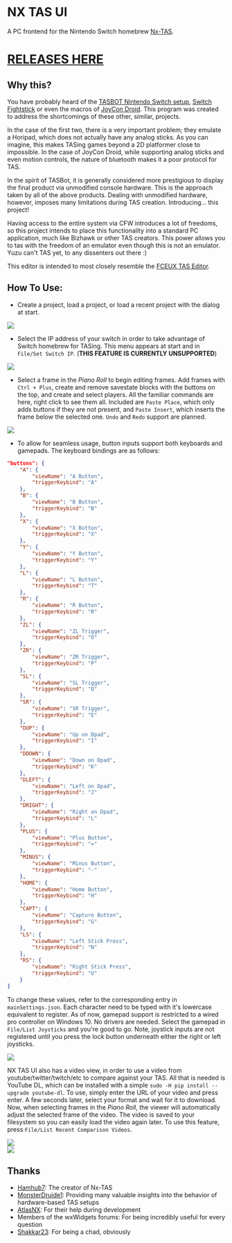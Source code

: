# NX TAS UI
A PC frontend for the Nintendo Switch homebrew [Nx-TAS](https://github.com/hamhub7/nx-TAS).

# [RELEASES HERE](https://github.com/TheGreatRambler/NX-TAS-UI/releases)

## Why this?
You have probably heard of the [TASBOT Nintendo Switch setup](https://www.youtube.com/watch?v=VXRL7dUVT-M), [Switch Fightstick](https://github.com/shinyquagsire23/Switch-Fightstick) or even the macros of [JoyCon Droid](https://play.google.com/store/apps/details?id=com.rdapps.gamepad&hl=en_US). This program was created to address the shortcomings of these other, similar, projects.

In the case of the first two, there is a very important problem; they emulate a Horipad, which does not actually have any analog sticks. As you can imagine, this makes TASing games beyond a 2D platformer close to impossible. In the case of JoyCon Droid, while supporting analog sticks and even motion controls, the nature of bluetooth makes it a poor protocol for TAS.

In the spirit of TASBot, it is generally considered more prestigious to display the final product via unmodified console hardware. This is the approach taken by all of the above products. Dealing with unmodified hardware, however, imposes many limitations during TAS creation. Introducing... this project!

Having access to the entire system via CFW introduces a lot of freedoms, so this project intends to place this functionality into a standard PC application, much like Bizhawk or other TAS creators. This power allows you to tas with the freedom of an emulator even though this is not an emulator. Yuzu can't TAS yet, to any dissenters out there :)

This editor is intended to most closely resemble the [FCEUX TAS Editor](http://www.fceux.com/web/help/taseditor/).

## How To Use:
* Create a project, load a project, or load a recent project with the dialog at start.

<div align=”center”><img src="screenshots/loadproject.png"></div> 

* Select the IP address of your switch in order to take advantage of Switch homebrew for TASing. This menu appears at start and in `File/Set Switch IP`. (**THIS FEATURE IS CURRENTLY UNSUPPORTED**)

<div align=”center”><img src="screenshots/selectip.png"></div>

* Select a frame in the *Piano Roll* to begin editing frames. Add frames with `Ctrl + Plus`, create and remove savestate blocks with the buttons on the top, and create and select players. All the familiar commands are here, right click to see them all. Included are `Paste Place`, which only adds buttons if they are not present, and `Paste Insert`, which inserts the frame below the selected one. `Undo` and `Redo` support are planned.

<div align=”center”><img src="screenshots/pianoroll.png"></div>

* To allow for seamless usage, button inputs support both keyboards and gamepads. The keyboard bindings are as follows:
```json
"buttons": {
	"A": {
		"viewName": "A Button",
		"triggerKeybind": "A"
	},
	"B": {
		"viewName": "B Button",
		"triggerKeybind": "B"
	},
	"X": {
		"viewName": "X Button",
		"triggerKeybind": "X"
	},
	"Y": {
		"viewName": "Y Button",
		"triggerKeybind": "Y"
	},
	"L": {
		"viewName": "L Button",
		"triggerKeybind": "T"
	},
	"R": {
		"viewName": "R Button",
		"triggerKeybind": "R"
	},
	"ZL": {
		"viewName": "ZL Trigger",
		"triggerKeybind": "O"
	},
	"ZR": {
		"viewName": "ZR Trigger",
		"triggerKeybind": "P"
	},
	"SL": {
		"viewName": "SL Trigger",
		"triggerKeybind": "Q"
	},
	"SR": {
		"viewName": "SR Trigger",
		"triggerKeybind": "E"
	},
	"DUP": {
		"viewName": "Up on Dpad",
		"triggerKeybind": "I"
	},
	"DDOWN": {
		"viewName": "Down on Dpad",
		"triggerKeybind": "K"
	},
	"DLEFT": {
		"viewName": "Left on Dpad",
		"triggerKeybind": "J"
	},
	"DRIGHT": {
		"viewName": "Right on Dpad",
		"triggerKeybind": "L"
	},
	"PLUS": {
		"viewName": "Plus Button",
		"triggerKeybind": "="
	},
	"MINUS": {
		"viewName": "Minus Button",
		"triggerKeybind": "-"
	},
	"HOME": {
		"viewName": "Home Button",
		"triggerKeybind": "H"
	},
	"CAPT": {
		"viewName": "Capture Button",
		"triggerKeybind": "G"
	},
	"LS": {
		"viewName": "Left Stick Press",
		"triggerKeybind": "N"
	},
	"RS": {
		"viewName": "Right Stick Press",
		"triggerKeybind": "U"
	}
}
```
To change these values, refer to the corresponding entry in `mainSettings.json`. Each character need to be typed with it's lowercase equivalent to register. As of now, gamepad support is restricted to a wired pro controller on Windows 10. No drivers are needed. Select the gamepad in `File/List Joysticks` and you're good to go. Note, joystick inputs are not registered until you press the lock button underneath either the right or left joysticks.

<div align=”center”><img src="screenshots/buttonandjoysticks.png"></div>

NX TAS UI also has a video view, in order to use a video from youtube/twitter/twitch/etc to compare against your TAS. All that is needed is YouTube DL, which can be installed with a simple `sudo -H pip install --upgrade youtube-dl`. To use, simply enter the URL of your video and press enter. A few seconds later, select your format and wait for it to download. Now, when selecting frames in the *Piano Roll*, the viewer will automatically adjust the selected frame of the video. The video is saved to your filesystem so you can easily load the video again later. To use this feature, press `File/List Recent Comparison Videos`.

<div align=”center”><img src="screenshots/videocomparisonviewerwithlist.png"></div>
<div align=”center”><img src="screenshots/videocomparisonviewer.png"></div>

## Thanks
- [Hamhub7](https://github.com/hamhub7): The creator of Nx-TAS
- [MonsterDruide1](https://github.com/MonsterDruide1): Providing many valuable insights into the behavior of hardware-based TAS setups
- [AtlasNX](https://twitter.com/atlasnx?lang=en): For their help during development
- Members of the wxWidgets forums: For being incredibly useful for every question
- [Shakkar23](https://github.com/shakkar23): For being a chad, obviously